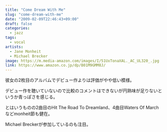 ```yaml
---
title: "Come Dream With Me"
slug: "come-dream-with-me"
date: "2009-02-09T22:46:43+09:00"
draft: false
categories:
  - jazz
tags: 
  - vocal
artists:
  - Jane Monheit
  - Michael Brecker
image: https://m.media-amazon.com/images/I/51UxTonaXAL._AC_UL320_.jpg
link: https://www.amazon.co.jp/dp/B01M9GMM8J/
---
```

彼女の2枚目のアルバムでデビュー作よりは評価がやや低い模様。
<!--more-->
デビュー作を聴いていないので比較のコメントはできないが円熟味が足りないというか青っぽさを感じる。 

とはいうものの2曲目のHit The Road To Dreamland、4曲目Waters Of Marchなどmonheit節も健在。

Michael Breckerが参加しているのも注目。
